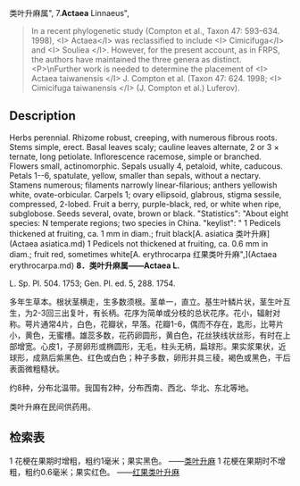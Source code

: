 类叶升麻属",
7.**Actaea** Linnaeus",

> In a recent phylogenetic study (Compton et al., Taxon 47: 593–634. 1998), &lt;I&gt; Actaea&lt;/I&gt; was reclassified to include &lt;I&gt; Cimicifuga&lt;/I&gt; and &lt;I&gt; Souliea &lt;/I&gt;. However, for the present account, as in FRPS, the authors have maintained the three genera as distinct.&lt;P&gt;\nFurther work is needed to determine the placement of &lt;I&gt; Actaea taiwanensis &lt;/I&gt; J. Compton et al. (Taxon 47: 624. 1998; &lt;I&gt; Cimicifuga taiwanensis &lt;/I&gt; (J. Compton et al.) Luferov).

## Description
Herbs perennial. Rhizome robust, creeping, with numerous fibrous roots. Stems simple, erect. Basal leaves scaly; cauline leaves alternate, 2 or 3 × ternate, long petiolate. Inflorescence racemose, simple or branched. Flowers small, actinomorphic. Sepals usually 4, petaloid, white, caducous. Petals 1--6, spatulate, yellow, smaller than sepals, without a nectary. Stamens numerous; filaments narrowly linear-filarious; anthers yellowish white, ovate-orbicular. Carpels 1; ovary ellipsoid, glabrous, stigma sessile, compressed, 2-lobed. Fruit a berry, purple-black, red, or white when ripe, subglobose. Seeds several, ovate, brown or black.
  "Statistics": "About eight species: N temperate regions; two species in China.
  "keylist": "
1 Pedicels thickened at fruiting, ca. 1 mm in diam.; fruit black[A. asiatica 类叶升麻](Actaea asiatica.md)
1 Pedicels not thickened at fruiting, ca. 0.6 mm in diam.; fruit red, sometimes white[A. erythrocarpa 红果类叶升麻",](Actaea erythrocarpa.md)
**8．类叶升麻属——Actaea L.**

L. Sp. Pl. 504. 1753; Gen. Pl. ed. 5, 288. 1754.

多年生草本。根状茎横走，生多数须根。茎单一，直立。基生叶鳞片状，茎生叶互生，为2-3回三出复叶，有长柄。花序为简单或分枝的总状花序。花小，辐射对称。萼片通常4片，白色，花瓣状，早落。花瓣1-6，偶而不存在，匙形，比萼片小，黄色，无蜜槽。雄蕊多数，花药卵圆形，黄白色，花丝狭线状丝形，有时在上部增宽。心皮1，子房卵形或椭圆形，无毛，柱头无柄，扁球形。果实浆果状，近球形，成熟后紫黑色、红色或白色；种子多数，卵形并具三稜，褐色或黑色，干后表面微粗糙状。

约8种，分布北温带。我国有2种，分布西南、西北、华北、东北等地。

类叶升麻在民间供药用。

## 检索表

1 花梗在果期时增粗，粗约1毫米；果实黑色。 ——[类叶升麻](Actaea%20asiatica.md)
1 花梗在果期时不增粗，粗约0.6毫米；果实红色。 ——[红果类叶升麻](Actaea%20erythrocarpa.md)
